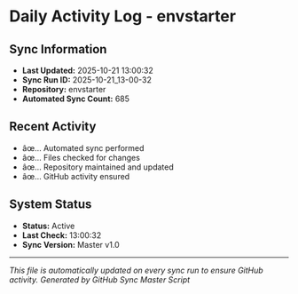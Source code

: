 ﻿# Daily Activity Log - envstarter

## Sync Information
- **Last Updated:** 2025-10-21 13:00:32
- **Sync Run ID:** 2025-10-21_13-00-32
- **Repository:** envstarter
- **Automated Sync Count:** 685

## Recent Activity
- âœ… Automated sync performed
- âœ… Files checked for changes
- âœ… Repository maintained and updated
- âœ… GitHub activity ensured

## System Status
- **Status:** Active
- **Last Check:** 13:00:32
- **Sync Version:** Master v1.0

---
*This file is automatically updated on every sync run to ensure GitHub activity.*
*Generated by GitHub Sync Master Script*
